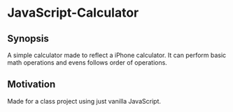 # JavaScript-Calculator

## Synopsis

A simple calculator made to reflect a iPhone calculator. It can perform basic math operations and evens follows order of operations.

## Motivation

Made for a class project using just vanilla JavaScript.
